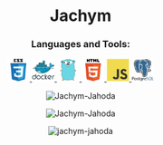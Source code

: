 <h1 align="center">Jachym</h1>
<h3 align="center">Languages and Tools:</h3>
<p align="center"> <a href="https://www.w3schools.com/css/" target="_blank" rel="noreferrer"> <img src="https://raw.githubusercontent.com/devicons/devicon/master/icons/css3/css3-original-wordmark.svg" alt="css3" width="40" height="40"/> </a> <a href="https://www.docker.com/" target="_blank" rel="noreferrer"> <img src="https://raw.githubusercontent.com/devicons/devicon/master/icons/docker/docker-original-wordmark.svg" alt="docker" width="40" height="40"/> </a> <a href="https://golang.org" target="_blank" rel="noreferrer"> <img src="https://raw.githubusercontent.com/devicons/devicon/master/icons/go/go-original.svg" alt="go" width="40" height="40"/> </a> <a href="https://www.w3.org/html/" target="_blank" rel="noreferrer"> <img src="https://raw.githubusercontent.com/devicons/devicon/master/icons/html5/html5-original-wordmark.svg" alt="html5" width="40" height="40"/> </a> <a href="https://developer.mozilla.org/en-US/docs/Web/JavaScript" target="_blank" rel="noreferrer"> <img src="https://raw.githubusercontent.com/devicons/devicon/master/icons/javascript/javascript-original.svg" alt="javascript" width="40" height="40"/> </a> <a href="https://www.postgresql.org" target="_blank" rel="noreferrer"> <img src="https://raw.githubusercontent.com/devicons/devicon/master/icons/postgresql/postgresql-original-wordmark.svg" alt="postgresql" width="40" height="40"/> </a> </p>
<div align="center">
<p><img src="https://github-readme-streak-stats.herokuapp.com/?user=Jachym-Jahoda&theme=dracula&border_radius=20" alt="Jachym-Jahoda" /></p>
<p><img src="https://github-readme-stats.vercel.app/api?username=Jachym-Jahoda&hide=stars&count_private=true&include_all_commits=true&count_private=true&show_icons=true&theme=dracula&border_radius=20" alt="Jachym-Jahoda" /></p>
<p><img src="https://github-readme-stats.vercel.app/api/top-langs/?username=Jachym-Jahoda&layout=compact&count_private=true&show_icons=true&theme=dracula&border_radius=20" alt="jachym-jahoda" /></p>
</div>
